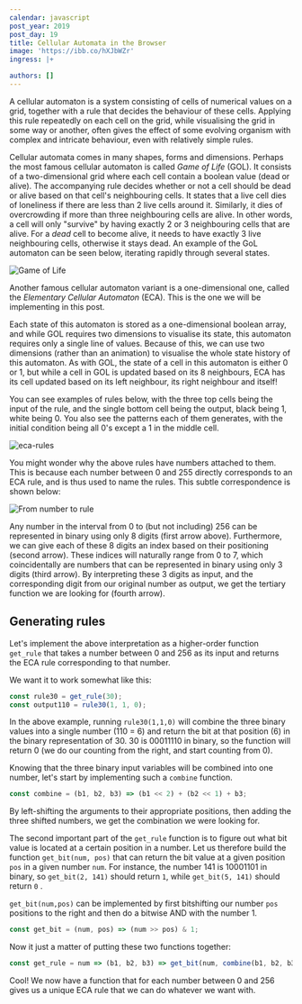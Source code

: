 ```yaml
---
calendar: javascript
post_year: 2019
post_day: 19
title: Cellular Automata in the Browser
image: 'https://ibb.co/hXJbWZr'
ingress: |+

authors: []
---
```

A cellular automaton is a system consisting of cells of numerical values on a grid, together with a rule that decides the behaviour of these cells. Applying this rule repeatedly on each cell on the grid, while visualising the grid in some way or another, often gives the effect of some evolving organism with complex and intricate behaviour, even with relatively simple rules.

Cellular automata comes in many shapes, forms and dimensions. Perhaps the most famous cellular automaton is called _Game of Life_ (GOL). It consists of a two-dimensional grid where each cell contain a boolean value (dead or alive). The accompanying rule decides whether or not a cell should be dead or alive based on that cell's neighbouring cells. It states that a live cell dies of loneliness if there are less than 2 live cells around it. Similarly, it dies of overcrowding if more than three neighbouring cells are alive. In other words, a cell will only "survive" by having exactly 2 or 3 neighbouring cells that are alive. For a _dead_ cell to become alive, it needs to have exactly 3 live neighbouring cells, otherwise it stays dead. An example of the GoL automaton can be seen below, iterating rapidly through several states.

![Game of Life](https://i.imgur.com/ZRY1IlT.gif)

Another famous cellular automaton variant is a one-dimensional one, called the _Elementary Cellular Automaton_ (ECA). This is the one we will be implementing in this post.

Each state of this automaton is stored as a one-dimensional boolean array, and while GOL requires two dimensions to visualise its state, this automaton requires only a single line of values. Because of this, we can use two dimensions (rather than an animation) to visualise the whole state history of this automaton. As with GOL, the state of a cell in this automaton is either 0 or 1, but while a cell in GOL is updated based on its 8 neighbours, ECA has its cell updated based on its left neighbour, its right neighbour and itself!

You can see examples of rules below, with the three top cells being the input of the rule, and the single bottom cell being the output, black being 1, white being 0. You also see the patterns each of them generates, with the initial condition being all 0's except a 1 in the middle cell.

![eca-rules](./img/automatons.jpg)

You might wonder why the above rules have numbers attached to them. This is because each number between 0 and 255 directly corresponds to an ECA rule, and is thus used to name the rules. This subtle correspondence is shown below:

![From number to rule](./img/cell1.png)

Any number in the interval from 0 to (but not including) 256 can be represented in binary using only 8 digits (first arrow above). Furthermore, we can give each of these 8 digits an index based on their positioning (second arrow). These indices will naturally range from 0 to 7, which coincidentally are numbers that can be represented in binary using only 3 digits (third arrow). By interpreting these 3 digits as input, and the corresponding digit from our original number as output, we get the tertiary function we are looking for (fourth arrow).

## Generating rules

Let's implement the above interpretation as a higher-order function `get_rule` that takes a number between 0 and 256 as its input and returns the ECA rule corresponding to that number.

We want it to work somewhat like this:

```javascript
const rule30 = get_rule(30);
const output110 = rule30(1, 1, 0);
```

In the above example, running `rule30(1,1,0)` will combine the three binary values into a single number (110 = 6) and return the bit at that position (6) in the binary representation of 30. 30 is 00011110 in binary, so the function will return 0 (we do our counting from the right, and start counting from 0).

Knowing that the three binary input variables will be combined into one number, let's start by implementing such a `combine` function.

```javascript
const combine = (b1, b2, b3) => (b1 << 2) + (b2 << 1) + b3;
```

By left-shifting the arguments to their appropriate positions, then adding the three shifted numbers, we get the combination we were looking for.

The second important part of the `get_rule` function is to figure out what bit value is located at a certain position in a number. Let us therefore build the function `get_bit(num, pos)` that can return the bit value at a given position `pos` in a given number `num`. For instance, the number 141 is 10001101 in binary, so `get_bit(2, 141)` should return `1`, while `get_bit(5, 141)` should return `0` .

`get_bit(num,pos)` can be implemented by first bitshifting our number `pos` positions to the right and then do a bitwise AND with the number 1.

```javascript
const get_bit = (num, pos) => (num >> pos) & 1;
```

Now it just a matter of putting these two functions together:

```javascript
const get_rule = num => (b1, b2, b3) => get_bit(num, combine(b1, b2, b3));
```

Cool! We now have a function that for each number between 0 and 256 gives us a unique ECA rule that we can do whatever we want with.
